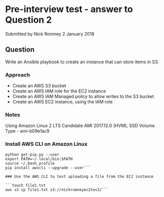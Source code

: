 # Pre-interview test - answer to Question 2
Submitted by Nick Romney 2 January 2018

## Question
Write an Ansible playbook to create an instance that can store items in S3.

### Approach
- Create an AWS S3 bucket
- Create an AWS IAM role for the EC2 instance
- Create an AWS IAM Managed policy to allow writes to the S3 bucket
- Create an AWS EC2 instance, using the IAM role

### Notes
Using Amazon Linux 2 LTS Candidate AMI 2017.12.0 (HVM), SSD Volume Type - ami-b09e1ac9

### Install AWS CLI on Amazon Linux

```curl -O https://bootstrap.pypa.io/get-pip.py
python get-pip.py --user
export PATH=~/.local/bin:$PATH
source ~/.bash_profile
pip install awscli --upgrade --user```

### Use the AWS CLI to test uploading a file from the EC2 instance

```touch file1.txt
aws s3 cp file1.txt s3://nickromneyec2tos3/```